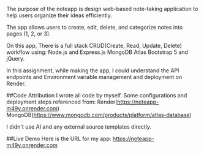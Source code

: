 The purpose of the noteapp is design web-based note-taking application to help users organize their ideas efficiently.

The app allows users to create, edit, delete, and categorize notes into pages (1, 2, or 3).

On this app,
There is a full stack CRUD(Create, Read, Update, Delete) workflow using:
Node.js and Express.js
MongoDB Atlas
Bootstrap 5 and jQuery. 

In this assignment, while making the app,
I could understand the API endpoints and Environment variable management and deployment on Render. 

##Code Attribution
I wrote all code by myself.
Some configurations and deployment steps referenced from:
Render(https://noteapp-m49y.onrender.com)
MongoDB(https://www.mongodb.com/products/platform/atlas-database)

I didn't use AI and any external source templates directly. 


##Live Demo
Here is the URL for my app:
https://noteapp-m49y.onrender.com
